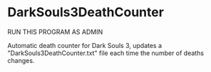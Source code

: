 # DarkSouls3DeathCounter
RUN THIS PROGRAM AS ADMIN

Automatic death counter for Dark Souls 3, updates a "DarkSouls3DeathCounter.txt" file each time the number of deaths changes.

